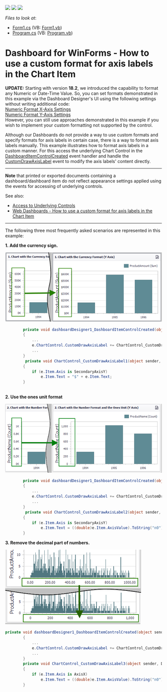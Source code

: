 <!-- default badges list -->
![](https://img.shields.io/endpoint?url=https://codecentral.devexpress.com/api/v1/VersionRange/128581435/16.1.4%2B)
[![](https://img.shields.io/badge/Open_in_DevExpress_Support_Center-FF7200?style=flat-square&logo=DevExpress&logoColor=white)](https://supportcenter.devexpress.com/ticket/details/T597204)
[![](https://img.shields.io/badge/📖_How_to_use_DevExpress_Examples-e9f6fc?style=flat-square)](https://docs.devexpress.com/GeneralInformation/403183)
<!-- default badges end -->
<!-- default file list -->
*Files to look at*:

* [Form1.cs](./CS/DesignerSample/Form1.cs) (VB: [Form1.vb](./VB/DesignerSample/Form1.vb))
* [Program.cs](./CS/DesignerSample/Program.cs) (VB: [Program.vb](./VB/DesignerSample/Program.vb))
<!-- default file list end -->

# Dashboard for WinForms - How to use a custom format for axis labels in the Chart Item

**UPDATE:** Starting with version **18.2**, we introduced the capability to format any Numeric or Date-Time Value. So, you can set formats demonstrated in this example via the Dashboard Designer's UI using the following settings without writing additional code:  
[Numeric Format X-Axis Settings](https://docs.devexpress.com/Dashboard/15155/create-dashboards/create-dashboards-in-the-winforms-designer/designing-dashboard-items/chart/axes/x-axis#numeric-format-x-axis-settings)  
[Numeric Format Y-Axis Settings](https://docs.devexpress.com/Dashboard/15156/create-dashboards/create-dashboards-in-the-winforms-designer/designing-dashboard-items/chart/axes/y-axis)  
However, you can still use approaches demonstrated in this example if you wish to implement your custom formatting not supported by the control.

Although our Dashboards do not provide a way to use custom formats and specify formats for axis labels in certain case, there is a way to format axis labels manually. This example illustrates how to format axis labels in a custom manner. For this access the underlying Chart Control in the [DashboardItemControlCreated](https://documentation.devexpress.com/Dashboard/DevExpress.DashboardWin.DashboardDesigner.DashboardItemControlCreated.event) event handler and handle the [CustomDrawAxisLabel](https://documentation.devexpress.com/WindowsForms/DevExpress.XtraCharts.ChartControl.CustomDrawAxisLabel.event) event to modify the axis labels' content directly.  

---
**Note** that printed or exported documents containing a dashboard/dashboard item do not reflect appearance settings applied using the events for accessing of underlying controls.  

See also:  
- [Access to Underlying Controls](https://documentation.devexpress.com/Dashboard/18019/Building-the-Designer-and-Viewer-Applications/WinForms-Viewer/Access-to-Underlying-Controls) 
- [Web Dashboards - How to use a custom format for axis labels in the Chart Item](https://www.devexpress.com/Support/Center/p/T602710)  
---

The following three most frequently asked scenarios are represented in this example:  

**1. Add the currency sign.**  

![screenshot](/media/5fb249b9-5c53-44f8-ad06-5cf65a5fecf9.png)

```cs
        private void dashboardDesigner1_DashboardItemControlCreated(object sender, DevExpress.DashboardWin.DashboardItemControlEventArgs e)
        {
            ...
            e.ChartControl.CustomDrawAxisLabel += ChartControl_CustomDrawAxisLabel1;
            ...
        }
         private void ChartControl_CustomDrawAxisLabel1(object sender, DevExpress.XtraCharts.CustomDrawAxisLabelEventArgs e)
        {
            if (e.Item.Axis is SecondaryAxisY)
                e.Item.Text = "$" + e.Item.Text;
        }
 

```

**2. Use the ones unit format**

![screenshot](/media/4c608077-a264-4f03-a8fb-b18bd653b42c.png)


```cs
        private void dashboardDesigner1_DashboardItemControlCreated(object sender, DevExpress.DashboardWin.DashboardItemControlEventArgs e)
        {
            ...
            e.ChartControl.CustomDrawAxisLabel += ChartControl_CustomDrawAxisLabel2;
            ...
        }
         private void ChartControl_CustomDrawAxisLabel2(object sender, DevExpress.XtraCharts.CustomDrawAxisLabelEventArgs e)
        {
            if (e.Item.Axis is SecondaryAxisY)
                e.Item.Text = ((double)e.Item.AxisValue).ToString("n0");
        }

```

**3. Remove the decimal part of numbers.**

![screenshot](/media/df327637-cb42-444e-91eb-4d7a56c42ce9.png)

```cs
private void dashboardDesigner1_DashboardItemControlCreated(object sender, DevExpress.DashboardWin.DashboardItemControlEventArgs e)
        {
            ...
            e.ChartControl.CustomDrawAxisLabel += ChartControl_CustomDrawAxisLabel3;
            ...
        }
        private void ChartControl_CustomDrawAxisLabel3(object sender, DevExpress.XtraCharts.CustomDrawAxisLabelEventArgs e)
        {
            if (e.Item.Axis is AxisX)
                e.Item.Text = ((double)e.Item.AxisValue).ToString("n0");
        }
```
